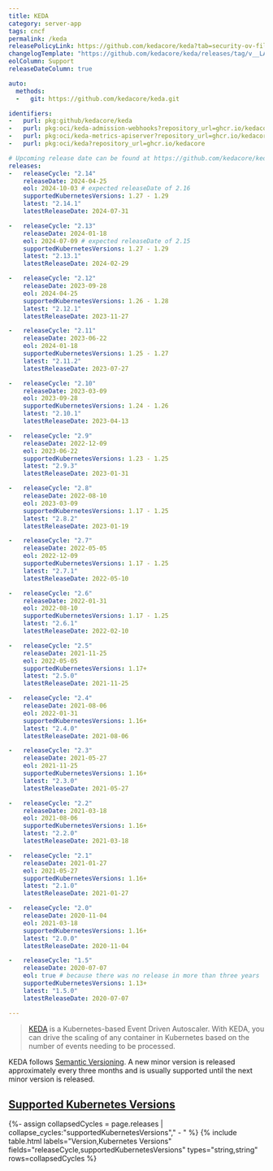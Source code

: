 ```yaml
---
title: KEDA
category: server-app
tags: cncf
permalink: /keda
releasePolicyLink: https://github.com/kedacore/keda?tab=security-ov-file#readme
changelogTemplate: "https://github.com/kedacore/keda/releases/tag/v__LATEST__"
eolColumn: Support
releaseDateColumn: true

auto:
  methods:
  -   git: https://github.com/kedacore/keda.git

identifiers:
-   purl: pkg:github/kedacore/keda
-   purl: pkg:oci/keda-admission-webhooks?repository_url=ghcr.io/kedacore
-   purl: pkg:oci/keda-metrics-apiserver?repository_url=ghcr.io/kedacore
-   purl: pkg:oci/keda?repository_url=ghcr.io/kedacore

# Upcoming release date can be found at https://github.com/kedacore/keda/blob/main/ROADMAP.md.
releases:
-   releaseCycle: "2.14"
    releaseDate: 2024-04-25
    eol: 2024-10-03 # expected releaseDate of 2.16
    supportedKubernetesVersions: 1.27 - 1.29
    latest: "2.14.1"
    latestReleaseDate: 2024-07-31

-   releaseCycle: "2.13"
    releaseDate: 2024-01-18
    eol: 2024-07-09 # expected releaseDate of 2.15
    supportedKubernetesVersions: 1.27 - 1.29
    latest: "2.13.1"
    latestReleaseDate: 2024-02-29

-   releaseCycle: "2.12"
    releaseDate: 2023-09-28
    eol: 2024-04-25
    supportedKubernetesVersions: 1.26 - 1.28
    latest: "2.12.1"
    latestReleaseDate: 2023-11-27

-   releaseCycle: "2.11"
    releaseDate: 2023-06-22
    eol: 2024-01-18
    supportedKubernetesVersions: 1.25 - 1.27
    latest: "2.11.2"
    latestReleaseDate: 2023-07-27

-   releaseCycle: "2.10"
    releaseDate: 2023-03-09
    eol: 2023-09-28
    supportedKubernetesVersions: 1.24 - 1.26
    latest: "2.10.1"
    latestReleaseDate: 2023-04-13

-   releaseCycle: "2.9"
    releaseDate: 2022-12-09
    eol: 2023-06-22
    supportedKubernetesVersions: 1.23 - 1.25
    latest: "2.9.3"
    latestReleaseDate: 2023-01-31

-   releaseCycle: "2.8"
    releaseDate: 2022-08-10
    eol: 2023-03-09
    supportedKubernetesVersions: 1.17 - 1.25
    latest: "2.8.2"
    latestReleaseDate: 2023-01-19

-   releaseCycle: "2.7"
    releaseDate: 2022-05-05
    eol: 2022-12-09
    supportedKubernetesVersions: 1.17 - 1.25
    latest: "2.7.1"
    latestReleaseDate: 2022-05-10

-   releaseCycle: "2.6"
    releaseDate: 2022-01-31
    eol: 2022-08-10
    supportedKubernetesVersions: 1.17 - 1.25
    latest: "2.6.1"
    latestReleaseDate: 2022-02-10

-   releaseCycle: "2.5"
    releaseDate: 2021-11-25
    eol: 2022-05-05
    supportedKubernetesVersions: 1.17+
    latest: "2.5.0"
    latestReleaseDate: 2021-11-25

-   releaseCycle: "2.4"
    releaseDate: 2021-08-06
    eol: 2022-01-31
    supportedKubernetesVersions: 1.16+
    latest: "2.4.0"
    latestReleaseDate: 2021-08-06

-   releaseCycle: "2.3"
    releaseDate: 2021-05-27
    eol: 2021-11-25
    supportedKubernetesVersions: 1.16+
    latest: "2.3.0"
    latestReleaseDate: 2021-05-27

-   releaseCycle: "2.2"
    releaseDate: 2021-03-18
    eol: 2021-08-06
    supportedKubernetesVersions: 1.16+
    latest: "2.2.0"
    latestReleaseDate: 2021-03-18

-   releaseCycle: "2.1"
    releaseDate: 2021-01-27
    eol: 2021-05-27
    supportedKubernetesVersions: 1.16+
    latest: "2.1.0"
    latestReleaseDate: 2021-01-27

-   releaseCycle: "2.0"
    releaseDate: 2020-11-04
    eol: 2021-03-18
    supportedKubernetesVersions: 1.16+
    latest: "2.0.0"
    latestReleaseDate: 2020-11-04

-   releaseCycle: "1.5"
    releaseDate: 2020-07-07
    eol: true # because there was no release in more than three years
    supportedKubernetesVersions: 1.13+
    latest: "1.5.0"
    latestReleaseDate: 2020-07-07

---
```


> [KEDA](https://keda.sh/) is a Kubernetes-based Event Driven Autoscaler. With KEDA, you can drive
> the scaling of any container in Kubernetes based on the number of events needing to be processed.

KEDA follows [Semantic Versioning](https://github.com/kedacore/governance/blob/main/RELEASES.md).
A new minor version is released approximately every three months and is usually supported until the
next minor version is released.

## [Supported Kubernetes Versions](https://keda.sh/docs/latest/operate/cluster/#kubernetes-compatibility)

{%- assign collapsedCycles = page.releases | collapse_cycles:"supportedKubernetesVersions"," - " %}
{% include table.html
labels="Version,Kubernetes Versions"
fields="releaseCycle,supportedKubernetesVersions"
types="string,string"
rows=collapsedCycles %}
